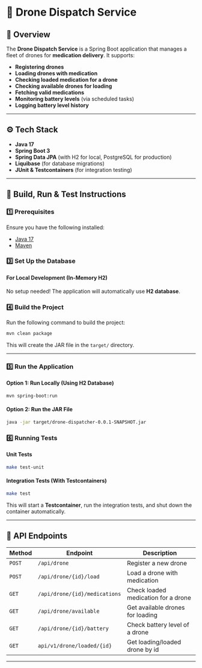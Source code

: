 # 🚀 Drone Dispatch Service

## 📌 Overview
The **Drone Dispatch Service** is a Spring Boot application that manages a fleet of drones for **medication delivery**. It supports:
- **Registering drones**
- **Loading drones with medication**
- **Checking loaded medication for a drone**
- **Checking available drones for loading**
- **Fetching valid medications**
- **Monitoring battery levels** (via scheduled tasks)
- **Logging battery level history**

---

## ⚙️ Tech Stack
- **Java 17**
- **Spring Boot 3**
- **Spring Data JPA** (with H2 for local, PostgreSQL for production)
- **Liquibase** (for database migrations)
- **JUnit & Testcontainers** (for integration testing)

---

## 🚀 Build, Run & Test Instructions

### **1️⃣ Prerequisites**
Ensure you have the following installed:
- [Java 17](https://adoptopenjdk.net/)
- [Maven](https://maven.apache.org/install.html)


### **3️⃣ Set Up the Database**
#### **For Local Development (In-Memory H2)**
No setup needed! The application will automatically use **H2 database**.

### **4️⃣ Build the Project**
Run the following command to build the project:
```sh
mvn clean package
```
This will create the JAR file in the `target/` directory.

---

### **5️⃣ Run the Application**
#### **Option 1: Run Locally (Using H2 Database)**
```sh
mvn spring-boot:run
```

#### **Option 2: Run the JAR File**
```sh
java -jar target/drone-dispatcher-0.0.1-SNAPSHOT.jar
```

### **6️⃣ Running Tests**
#### **Unit Tests**
```sh
make test-unit
```
#### **Integration Tests (With Testcontainers)**
```sh
make test
```
This will start a **Testcontainer**, run the integration tests, and shut down the container automatically.

---

## 📄 API Endpoints
| Method | Endpoint                      | Description                         |
|--------|-------------------------------|-------------------------------------|
| `POST` | `/api/drone`                  | Register a new drone                |
| `POST` | `/api/drone/{id}/load`        | Load a drone with medication        |
| `GET` | `/api/drone/{id}/medications` | Check loaded medication for a drone |
| `GET` | `/api/drone/available`        | Get available drones for loading    |
| `GET` | `/api/drone/{id}/battery`     | Check battery level of a drone      |
| `GET` | `api/v1/drone/loaded/{id}`    | Get loading/loaded drone by id      |

---